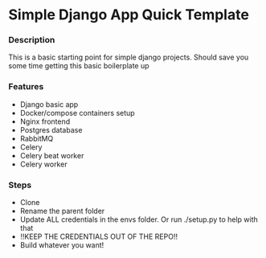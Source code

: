 # Simple Django App Quick Template

### Description
This is a basic starting point for simple django projects.
Should save you some time getting this basic boilerplate up

### Features
- Django basic app
- Docker/compose containers setup
- Nginx frontend
- Postgres database
- RabbitMQ
- Celery
- Celery beat worker
- Celery worker

### Steps
- Clone
- Rename the parent folder
- Update ALL credentials in the envs folder. Or run ./setup.py to help with that
- !!KEEP THE CREDENTIALS OUT OF THE REPO!!
- Build whatever you want!
